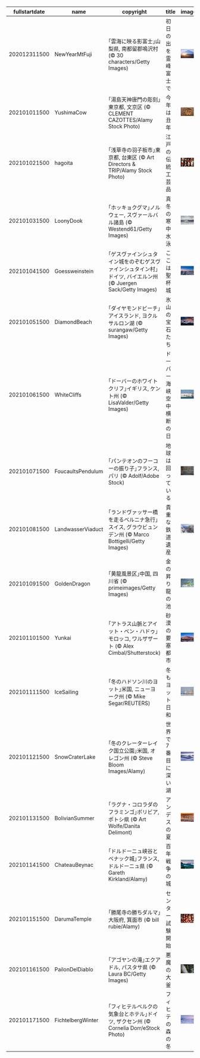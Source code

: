 |fullstartdate|name|copyright|title|image|
|--|--|--|--|--|
202012311500|NewYearMtFuji|｢雲海に映る影富士｣山梨県, 南都留郡鳴沢村 (© 30 characters/Getty Images)|初日の出を霊峰富士で|![](/ja-JP/2021/01/202012311500NewYearMtFuji.jpg)|
202101011500|YushimaCow|｢湯島天神唐門の彫刻｣東京都, 文京区 (© CLEMENT CAZOTTES/Alamy Stock Photo)|今年は丑年|![](/ja-JP/2021/01/202101011500YushimaCow.jpg)|
202101021500|hagoita|｢浅草寺の羽子板市｣東京都, 台東区 (© Art Directors & TRIP/Alamy Stock Photo)|江戸の伝統工芸品|![](/ja-JP/2021/01/202101021500hagoita.jpg)|
202101031500|LoonyDook|｢ホッキョクグマ｣ノルウェー, スヴァールバル諸島 (© Westend61/Getty Images)|真冬の寒中水泳|![](/ja-JP/2021/01/202101031500LoonyDook.jpg)|
202101041500|Goessweinstein|｢ゲスヴァインシュタイン城をのぞむゲスヴァインシュタイン村｣ドイツ, バイエルン州 (© Juergen Sack/Getty Images)|ここは聖杯城|![](/ja-JP/2021/01/202101041500Goessweinstein.jpg)|
202101051500|DiamondBeach|｢ダイヤモンドビーチ｣アイスランド, ヨクルサルロン湖 (© surangaw/Getty Images)|氷山の宝石たち|![](/ja-JP/2021/01/202101051500DiamondBeach.jpg)|
202101061500|WhiteCliffs|｢ドーバーのホワイトクリフ｣イギリス, ケント州 (© LisaValder/Getty Images)|ドーバー海峡空中横断の日|![](/ja-JP/2021/01/202101061500WhiteCliffs.jpg)|
202101071500|FoucaultsPendulum|｢パンテオンのフーコーの振り子｣フランス, パリ (© Adolf/Adobe Stock)|地球は回っている|![](/ja-JP/2021/01/202101071500FoucaultsPendulum.jpg)|
202101081500|LandwasserViaduct|｢ランドヴァッサー橋を走るベルニナ急行｣スイス, グラウビュンデン州 (© Marco Bottigelli/Getty Images)|貴重な鉄道遺産|![](/ja-JP/2021/01/202101081500LandwasserViaduct.jpg)|
202101091500|GoldenDragon|｢黄龍風景区｣中国, 四川省 (© primeimages/Getty Images)|金の昇り龍の池|![](/ja-JP/2021/01/202101091500GoldenDragon.jpg)|
202101101500|Yunkai|｢アトラス山脈とアイット・ベン・ハドゥ｣モロッコ, ワルザザート (© Alex Cimbal/Shutterstock)|砂漠の要塞都市|![](/ja-JP/2021/01/202101101500Yunkai.jpg)|
202101111500|IceSailing|｢冬のハドソン川のヨット｣米国, ニューヨーク州 (© Mike Segar/REUTERS)|冬もヨット日和|![](/ja-JP/2021/01/202101111500IceSailing.jpg)|
202101121500|SnowCraterLake|｢冬のクレーターレイク国立公園｣米国, オレゴン州 (© Steve Bloom Images/Alamy)|世界で 7 番目に深い湖|![](/ja-JP/2021/01/202101121500SnowCraterLake.jpg)|
202101131500|BolivianSummer|｢ラグナ・コロラダのフラミンゴ｣ボリビア, ポトシ県 (© Art Wolfe/Danita Delimont)|アンデスの夏|![](/ja-JP/2021/01/202101131500BolivianSummer.jpg)|
202101141500|ChateauBeynac|｢ドルドーニュ峡谷とベナック城｣フランス, ドルドーニュ県 (© Gareth Kirkland/Alamy)|百年戦争の城|![](/ja-JP/2021/01/202101141500ChateauBeynac.jpg)|
202101151500|DarumaTemple|｢勝尾寺の勝ちダルマ｣大阪府, 箕面市 (© bill rubie/Alamy)|センター試験開始|![](/ja-JP/2021/01/202101151500DarumaTemple.jpg)|
202101161500|PailonDelDiablo|｢アゴヤンの滝｣エクアドル, パスタサ県  (© Laura BC/Getty Images)|悪魔の大釜|![](/ja-JP/2021/01/202101161500PailonDelDiablo.jpg)|
202101171500|FichtelbergWinter|｢フィヒテルベルクの気象台とホテル｣ドイツ, ザクセン州 (© Cornelia Dorr/eStock Photo)|フィヒテの森の冬|![](/ja-JP/2021/01/202101171500FichtelbergWinter.jpg)|
